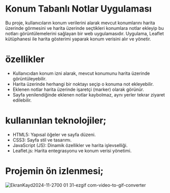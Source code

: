 # Konum Tabanlı Notlar Uygulaması

Bu proje, kullanıcıların konum verilerini alarak mevcut konumlarını harita üzerinde görmesini ve harita üzerinde seçtikleri konumlara notlar ekleyip bu notları görüntülemelerini sağlayan bir web uygulamasıdır. Uygulama, Leaflet kütüphanesi ile harita gösterimi yaparak konum verisini alır ve yönetir.

# özellikler
- Kullanıcıdan konum izni alarak, mevcut konumunu harita üzerinde görüntüleyebilir.
- Harita üzerinde herhangi bir noktayı seçip o konuma not ekleyebilir.
- Eklenen notlar harita üzerinde işaretçi (marker) olarak görünür.
- Sayfa yenilendiğinde eklenen notlar kaybolmaz, aynı yerler tekrar ziyaret edilebilir.

# kullanınlan teknolojiler;
- HTML5: Yapısal öğeler ve sayfa düzeni.
- CSS3: Sayfa stil ve tasarımı.
- JavaScript (JS): Dinamik özellikler ve harita işlevselliği.
- Leaflet.js: Harita entegrasyonu ve konum verisi yönetimi.


# Projemin ön izlenmesi;

![EkranKayd2024-11-2700 01 31-ezgif com-video-to-gif-converter](https://github.com/user-attachments/assets/1040ab25-ad82-4ee1-adf9-d2e8c156865e)

